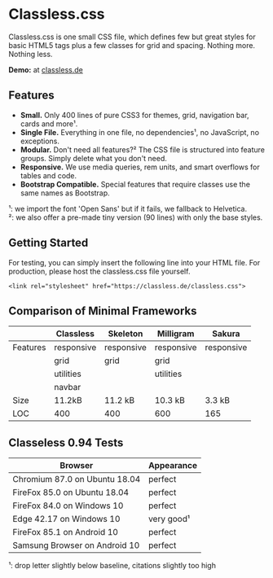 # Classless.css

Classless.css is one small CSS file, which defines few but great styles for basic HTML5 tags plus a few classes for grid and spacing. Nothing more. Nothing less.

**Demo:** at [classless.de](http://classless.de)



## Features

* **Small.** Only 400 lines of pure CSS3 for themes, grid, navigation bar, cards and more¹.
* **Single File.** Everything in one file, no dependencies¹, no JavaScript, no exceptions.
* **Modular.** Don't need all features?² The CSS file is structured into feature groups. Simply delete what you don't need.
* **Responsive.** We use media queries, rem units, and smart overflows for tables and code.
* **Bootstrap Compatible.** Special features that require classes use the same names as Bootstrap.

¹: we import the font 'Open Sans' but if it fails, we fallback to Helvetica.</br>
²: we also offer a pre-made tiny version (90 lines) with only the base styles.


## Getting Started

For testing, you can simply insert the following line into your HTML file. For production, please host the classless.css file yourself.
    
```
<link rel="stylesheet" href="https://classless.de/classless.css">
```



## Comparison of Minimal Frameworks

|           | Classless  | Skeleton   | Milligram  | Sakura     |
|-----------|------------|------------|------------|------------|
| Features  | responsive | responsive | responsive | responsive |
|           | grid       |      grid  |      grid  |            |
|           | utilities  |            | utilities  |            |
|           | navbar     |            |            |            |
| Size	    | 11.2kB     |    11.2 kB |   10.3 kB  |    3.3 kB  |
| LOC       | 400        |     400    |     600    |      165   |




## Classeless 0.94 Tests


| Browser                       | Appearance | 
|-------------------------------|------------|
| Chromium 87.0 on Ubuntu 18.04 | perfect    |
| FireFox 85.0  on Ubuntu 18.04 | perfect    |
| FireFox 84.0  on Windows 10   | perfect    |
| Edge 42.17 on Windows 10      | very good¹ |
| FireFox 85.1 on Android 10    | perfect    |
| Samsung Browser on Android 10 | perfect    |


¹: drop letter slightly below baseline, citations slightly too high
